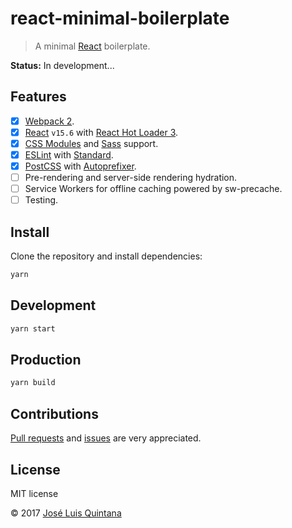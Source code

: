 # react-minimal-boilerplate

> A minimal [React](https://facebook.github.io/react/) boilerplate.

__Status:__ In development...

## Features

- [x] [Webpack 2](https://webpack.js.org/).
- [x] [React](https://facebook.github.io/react/) `v15.6` with [React Hot Loader 3](https://github.com/gaearon/react-hot-loader).
- [x] [CSS Modules](https://github.com/gajus/babel-plugin-react-css-modules) and [Sass](https://github.com/jtangelder/sass-loader) support.
- [x] [ESLint](http://eslint.org/) with [Standard](http://standardjs.com/).
- [x] [PostCSS](https://github.com/postcss/postcss-loader) with [Autoprefixer](https://github.com/postcss/autoprefixer).
- [ ] Pre-rendering and server-side rendering hydration.
- [ ] Service Workers for offline caching powered by sw-precache.
- [ ] Testing.

## Install

Clone the repository and install dependencies:

```sh
yarn
```

## Development

```sh
yarn start
```

## Production

```sh
yarn build
```


## Contributions

[Pull requests](https://github.com/joseluisq/react-minimal-boilerplate/pulls) and [issues](https://github.com/joseluisq/react-minimal-boilerplate/issues) are very appreciated.

## License
MIT license

© 2017 [José Luis Quintana](http://git.io/joseluisq)
